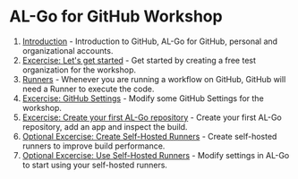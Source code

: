 # AL-Go for GitHub Workshop

1. [Introduction](Introduction.md) - Introduction to GitHub, AL-Go for GitHub, personal and organizational accounts.
1. [Excercise: Let's get started](GetStarted.md) - Get started by creating a free test organization for the workshop.
1. [Runners](Runners.md) - Whenever you are running a workflow on GitHub, GitHub will need a Runner to execute the code.
1. [Excercise: GitHub Settings](GitHubSettings.md) - Modify some GitHub Settings for the workshop.
1. [Excercise: Create your first AL-Go repository](CreateYourFirstRepo.md) - Create your first AL-Go repository, add an app and inspect the build.
1. [Optional Excercise: Create Self-Hosted Runners](CreateSelfHostedRunners.md) - Create self-hosted runners to improve build performance.
1. [Optional Excercise: Use Self-Hosted Runners](UseSelfHostedRunners.md) - Modify settings in AL-Go to start using your self-hosted runners.